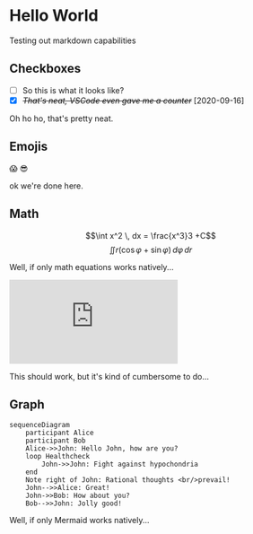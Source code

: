 # Hello World

Testing out markdown capabilities

## Checkboxes

- [ ] So this is what it looks like?
- [X] ~~*That's neat, VSCode even gave me a counter*~~ [2020-09-16]

Oh ho ho, that's pretty neat.

## Emojis

😱 😎

ok we're done here.

## Math

$$\int x^2 \, dx = \frac{x^3}3 +C$$
$$\iint r(\cos\varphi+\sin\varphi)\,d\varphi\,dr$$

Well, if only math equations works natively...

![equation](https://latex.codecogs.com/gif.latex?%5Ciint%20r%28%5Ccos%5Cvarphi&plus;%5Csin%5Cvarphi%29%5C%2Cd%5Cvarphi%5C%2Cdr)

This should work, but it's kind of cumbersome to do...

## Graph

```mermaid
sequenceDiagram
    participant Alice
    participant Bob
    Alice->>John: Hello John, how are you?
    loop Healthcheck
        John->>John: Fight against hypochondria
    end
    Note right of John: Rational thoughts <br/>prevail!
    John-->>Alice: Great!
    John->>Bob: How about you?
    Bob-->>John: Jolly good!
```

Well, if only Mermaid works natively...
